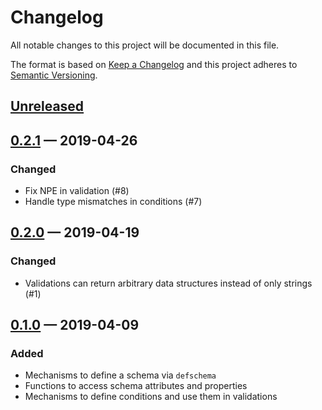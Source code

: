 # Changelog

All notable changes to this project will be documented in this file.

The format is based on [Keep a Changelog](http://keepachangelog.com)
and this project adheres to [Semantic Versioning](http://semver.org/spec/v2.0.0.html).


## [Unreleased]

## [0.2.1] — 2019-04-26

### Changed
- Fix NPE in validation (#8)
- Handle type mismatches in conditions (#7)

## [0.2.0] — 2019-04-19
### Changed
- Validations can return arbitrary data structures instead of only strings (#1)

## [0.1.0] — 2019-04-09
### Added
- Mechanisms to define a schema via `defschema`
- Functions to access schema attributes and properties
- Mechanisms to define conditions and use them in validations


[0.1.0]: https://github.com/rkaippully/clj-annotations/compare/0.0.0...0.1.0
[0.2.0]: https://github.com/rkaippully/clj-annotations/compare/0.1.0...0.2.0
[0.2.1]: https://github.com/rkaippully/clj-annotations/compare/0.2.0...0.2.1
[Unreleased]: https://github.com/rkaippully/clj-annotations/compare/0.2.1...HEAD
